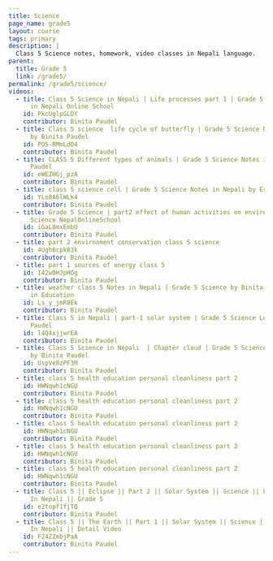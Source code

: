 ```yaml
---
title: Science
page_name: grade5
layout: course
tags: primary
description: |
  Class 5 Science notes, homework, video classes in Nepali language.
parent:
  title: Grade 5
  link: /grade5/
permalink: /grade5/science/
videos:
  - title: Class 5 Science in Nepali | Life processes part 1 | Grade 5 Science Note
      in Nepali Online School
    id: PkcUglpGLDY
    contributor: Binita Paudel
  - title: Class 5 science  life cycle of butterfly | Grade 5 Science Notes in Nepali
      by Binita Paudel
    id: POS-RMmLdD4
    contributor: Binita Paudel
  - title: CLASS 5 Different types of animals | Grade 5 Science Notes in Nepali by Binita
      Paudel
    id: eWEZHGj_pzA
    contributor: Binita Paudel
  - title: class 5 science cell | Grade 5 Science Notes in Nepali by Er Binita Paudel | Nepalonlineschool.org
    id: YLo8A6lWLk4
    contributor: Binita Paudel
  - title: Grade 5 Science | part2 effect of human activities on environment Class5
      Science NepalOnlineSchool
    id: iGaL8mxEmbU
    contributor: Binita Paudel
  - title: part 2 envirnoment conservation class 5 science
    id: 4Ugh6cpk03k
    contributor: Binita Paudel
  - title: part 1 sources of energy class 5
    id: I42wDHJpHOg
    contributor: Binita Paudel
  - title: weather class 5 Notes in Nepali | Grade 5 Science by Binita Paudel | Girls
      in Education
    id: Ls_y_jmR8Ek
    contributor: Binita Paudel
  - title: Class 5 in Nepali | part-1 solar system | Grade 5 Science Lecture by Binita
      Paudel
    id: l4Q4xjjwrEA
    contributor: Binita Paudel
  - title: Class 5 Science in Nepali  | Chapter cloud | Grade 5 Science Lecture, Note
      by Binita Paudel
    id: UspVe8zPF3M
    contributor: Binita Paudel
  - title: class 5 health education personal cleanliness part 2
    id: HWNqwh1cNGU
    contributor: Binita Paudel
  - title: class 5 health education personal cleanliness part 2
    id: HWNqwh1cNGU
    contributor: Binita Paudel
  - title: class 5 health education personal cleanliness part 2
    id: HWNqwh1cNGU
    contributor: Binita Paudel
  - title: class 5 health education personal cleanliness part 2
    id: HWNqwh1cNGU
    contributor: Binita Paudel
  - title: class 5 health education personal cleanliness part 2
    id: HWNqwh1cNGU
    contributor: Binita Paudel
  - title: Class 5 || Eclipse || Part 2 || Solar System || Science || Learn Science
      In Nepali || Grade 5
    id: e2topf1fjTQ
    contributor: Binita Paudel
  - title: Class 5 || The Earth || Part 1 || Solar System || Science || Learn Science
      In Nepali || Detail Video
    id: F24ZZmbjPaA
    contributor: Binita Paudel
---
```

